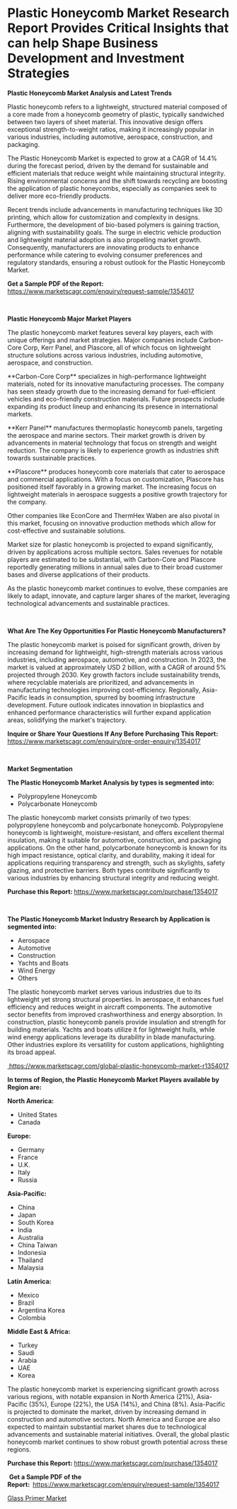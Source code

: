 <p><h1>Plastic Honeycomb Market Research Report Provides Critical Insights that can help Shape Business Development and Investment Strategies</h1></p><p><strong>Plastic Honeycomb Market Analysis and Latest Trends</strong></p>
<p><p>Plastic honeycomb refers to a lightweight, structured material composed of a core made from a honeycomb geometry of plastic, typically sandwiched between two layers of sheet material. This innovative design offers exceptional strength-to-weight ratios, making it increasingly popular in various industries, including automotive, aerospace, construction, and packaging. </p><p>The Plastic Honeycomb Market is expected to grow at a CAGR of 14.4% during the forecast period, driven by the demand for sustainable and efficient materials that reduce weight while maintaining structural integrity. Rising environmental concerns and the shift towards recycling are boosting the application of plastic honeycombs, especially as companies seek to deliver more eco-friendly products.</p><p>Recent trends include advancements in manufacturing techniques like 3D printing, which allow for customization and complexity in designs. Furthermore, the development of bio-based polymers is gaining traction, aligning with sustainability goals. The surge in electric vehicle production and lightweight material adoption is also propelling market growth. Consequently, manufacturers are innovating products to enhance performance while catering to evolving consumer preferences and regulatory standards, ensuring a robust outlook for the Plastic Honeycomb Market.</p></p>
<p><strong>Get a Sample PDF of the Report:&nbsp;</strong> <a href="https://www.marketscagr.com/enquiry/request-sample/1354017?utm_campaign=3442&utm_medium=2&utm_source=Github&utm_content=ia&utm_term=02042025&utm_id=plastic-honeycomb">https://www.marketscagr.com/enquiry/request-sample/1354017</a></p>
<p>&nbsp;</p>
<p><strong>Plastic Honeycomb Major Market Players</strong></p>
<p><p>The plastic honeycomb market features several key players, each with unique offerings and market strategies. Major companies include Carbon-Core Corp, Kerr Panel, and Plascore, all of which focus on lightweight structure solutions across various industries, including automotive, aerospace, and construction.</p><p>**Carbon-Core Corp** specializes in high-performance lightweight materials, noted for its innovative manufacturing processes. The company has seen steady growth due to the increasing demand for fuel-efficient vehicles and eco-friendly construction materials. Future prospects include expanding its product lineup and enhancing its presence in international markets.</p><p>**Kerr Panel** manufactures thermoplastic honeycomb panels, targeting the aerospace and marine sectors. Their market growth is driven by advancements in material technology that focus on strength and weight reduction. The company is likely to experience growth as industries shift towards sustainable practices.</p><p>**Plascore** produces honeycomb core materials that cater to aerospace and commercial applications. With a focus on customization, Plascore has positioned itself favorably in a growing market. The increasing focus on lightweight materials in aerospace suggests a positive growth trajectory for the company.</p><p>Other companies like EconCore and ThermHex Waben are also pivotal in this market, focusing on innovative production methods which allow for cost-effective and sustainable solutions. </p><p>Market size for plastic honeycomb is projected to expand significantly, driven by applications across multiple sectors. Sales revenues for notable players are estimated to be substantial, with Carbon-Core and Plascore reportedly generating millions in annual sales due to their broad customer bases and diverse applications of their products.</p><p>As the plastic honeycomb market continues to evolve, these companies are likely to adapt, innovate, and capture larger shares of the market, leveraging technological advancements and sustainable practices.</p></p>
<p>&nbsp;</p>
<p><strong>What Are The Key Opportunities For Plastic Honeycomb Manufacturers?</strong></p>
<p><p>The plastic honeycomb market is poised for significant growth, driven by increasing demand for lightweight, high-strength materials across various industries, including aerospace, automotive, and construction. In 2023, the market is valued at approximately USD 2 billion, with a CAGR of around 5% projected through 2030. Key growth factors include sustainability trends, where recyclable materials are prioritized, and advancements in manufacturing technologies improving cost-efficiency. Regionally, Asia-Pacific leads in consumption, spurred by booming infrastructure development. Future outlook indicates innovation in bioplastics and enhanced performance characteristics will further expand application areas, solidifying the market's trajectory.</p></p>
<p><strong>Inquire or Share Your Questions If Any Before Purchasing This Report:</strong> <a href="https://www.marketscagr.com/enquiry/pre-order-enquiry/1354017?utm_campaign=3442&utm_medium=2&utm_source=Github&utm_content=ia&utm_term=02042025&utm_id=plastic-honeycomb">https://www.marketscagr.com/enquiry/pre-order-enquiry/1354017</a></p>
<p>&nbsp;</p>
<p><strong>Market Segmentation</strong></p>
<p><strong>The Plastic Honeycomb Market Analysis by types is segmented into:</strong></p>
<p><ul><li>Polypropylene Honeycomb</li><li>Polycarbonate Honeycomb</li></ul></p>
<p><p>The plastic honeycomb market consists primarily of two types: polypropylene honeycomb and polycarbonate honeycomb. Polypropylene honeycomb is lightweight, moisture-resistant, and offers excellent thermal insulation, making it suitable for automotive, construction, and packaging applications. On the other hand, polycarbonate honeycomb is known for its high impact resistance, optical clarity, and durability, making it ideal for applications requiring transparency and strength, such as skylights, safety glazing, and protective barriers. Both types contribute significantly to various industries by enhancing structural integrity and reducing weight.</p></p>
<p><strong>Purchase this Report:&nbsp;</strong><a href="https://www.marketscagr.com/purchase/1354017?utm_campaign=3442&utm_medium=2&utm_source=Github&utm_content=ia&utm_term=02042025&utm_id=plastic-honeycomb">https://www.marketscagr.com/purchase/1354017</a></p>
<p>&nbsp;</p>
<p><strong>The Plastic Honeycomb Market Industry Research by Application is segmented into:</strong></p>
<p><ul><li>Aerospace</li><li>Automotive</li><li>Construction</li><li>Yachts and Boats</li><li>Wind Energy</li><li>Others</li></ul></p>
<p><p>The plastic honeycomb market serves various industries due to its lightweight yet strong structural properties. In aerospace, it enhances fuel efficiency and reduces weight in aircraft components. The automotive sector benefits from improved crashworthiness and energy absorption. In construction, plastic honeycomb panels provide insulation and strength for building materials. Yachts and boats utilize it for lightweight hulls, while wind energy applications leverage its durability in blade manufacturing. Other industries explore its versatility for custom applications, highlighting its broad appeal.</p></p>
<p><a href="https://www.marketscagr.com/global-plastic-honeycomb-market-r1354017?utm_campaign=3442&utm_medium=2&utm_source=Github&utm_content=ia&utm_term=02042025&utm_id=plastic-honeycomb">&nbsp;https://www.marketscagr.com/global-plastic-honeycomb-market-r1354017</a></p>
<p><strong>In terms of Region, the Plastic Honeycomb Market Players available by Region are:</strong></p>
<p>
    <p> <strong> North America: </strong>
        <ul>
            <li>United States</li>
            <li>Canada</li>
        </ul>
        </p> 
    <p> <strong> Europe: </strong>
        <ul>
            <li>Germany</li>
            <li>France</li>
            <li>U.K.</li>
            <li>Italy</li>
            <li>Russia</li>
        </ul>
        </p> 
    <p> <strong> Asia-Pacific: </strong>
        <ul>
            <li>China</li>
            <li>Japan</li>
            <li>South Korea</li>
            <li>India</li>
            <li>Australia</li>
            <li>China Taiwan</li>
            <li>Indonesia</li>
            <li>Thailand</li>
            <li>Malaysia</li>
        </ul>
        </p> 
    <p> <strong> Latin America: </strong>
        <ul>
            <li>Mexico</li>
            <li>Brazil</li>
            <li>Argentina Korea</li>
            <li>Colombia</li>
        </ul>
        </p> 
    <p> <strong> Middle East & Africa: </strong>
        <ul>
            <li>Turkey</li>
            <li>Saudi</li>
            <li>Arabia</li>
            <li>UAE</li>
            <li>Korea</li>
        </ul>
    </p>
    </p>
<p><p>The plastic honeycomb market is experiencing significant growth across various regions, with notable expansion in North America (21%), Asia-Pacific (35%), Europe (22%), the USA (14%), and China (8%). Asia-Pacific is projected to dominate the market, driven by increasing demand in construction and automotive sectors. North America and Europe are also expected to maintain substantial market shares due to technological advancements and sustainable material initiatives. Overall, the global plastic honeycomb market continues to show robust growth potential across these regions.</p></p>
<p><strong>Purchase this Report: </strong><a href="https://www.marketscagr.com/purchase/1354017?utm_campaign=3442&utm_medium=2&utm_source=Github&utm_content=ia&utm_term=02042025&utm_id=plastic-honeycomb">https://www.marketscagr.com/purchase/1354017</a></p>
<p>&nbsp;<strong>Get a Sample PDF of the Report:&nbsp;&nbsp;</strong><a href="https://www.marketscagr.com/enquiry/request-sample/1354017?utm_campaign=3442&utm_medium=2&utm_source=Github&utm_content=ia&utm_term=02042025&utm_id=plastic-honeycomb">https://www.marketscagr.com/enquiry/request-sample/1354017</a></p>
<p><strong></strong></p>
<p><p><a href="https://github.com/forgazerbyjt/Market-Research-Report-List-1/blob/main/glass-primer-market.md?utm_campaign=3442&utm_medium=2&utm_source=Github&utm_content=ia&utm_term=02042025&utm_id=plastic-honeycomb">Glass Primer Market</a></p></p>